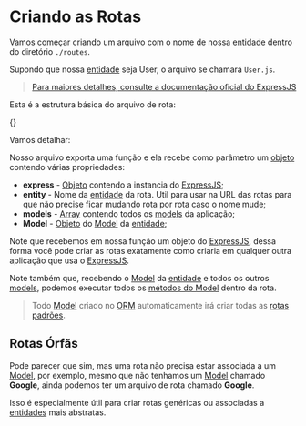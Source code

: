 # Criando as Rotas

Vamos começar criando um arquivo com o nome de nossa [entidade](#entity) dentro do diretório `./routes`.

Supondo que nossa [entidade](#entity) seja User, o arquivo se chamará `User.js`.

> [Para maiores detalhes, consulte a documentação oficial do ExpressJS](https://expressjs.com/pt-br/)

Esta é a estrutura básica do arquivo de rota:

{<basic-route>}

Vamos detalhar:

Nosso arquivo exporta uma função e ela recebe como parâmetro um [objeto](https://developer.mozilla.org/pt-BR/docs/Aprender/JavaScript/Objetos/B%C3%A1sico) contendo várias propriedades:

* **express** - [Objeto](https://developer.mozilla.org/pt-BR/docs/Aprender/JavaScript/Objetos/B%C3%A1sico) contendo a instancia do [ExpressJS](https://expressjs.com/pt-br/);
* **entity** - Nome da [entidade](#entity) da rota. Util para usar na URL das rotas para que não precise ficar mudando rota por rota caso o nome mude;
* **models** - [Array](https://developer.mozilla.org/pt-br/docs/Web/JavaScript/Reference/Global_Objects/Array) contendo todos os [models](#orm.model) da aplicação;
* **Model** - [Objeto](https://developer.mozilla.org/pt-BR/docs/Aprender/JavaScript/Objetos/B%C3%A1sico) do [Model](#orm.model) da [entidade](#entity);

Note que recebemos em nossa função um objeto do [ExpressJS](https://expressjs.com/pt-br/), dessa forma você pode criar as rotas exatamente como criaria em qualquer outra aplicação que usa o [ExpressJS](https://expressjs.com/pt-br/).

Note também que, recebendo o [Model](#orm.model) da [entidade](#entity) e todos os outros [models](#orm.model), podemos executar todos os [métodos do Model](#orm.model.method) dentro da rota.

> Todo [Model](#orm.model) criado no [ORM](#orm) automaticamente irá criar todas as [rotas padrões](#server.default).

## Rotas Órfãs

Pode parecer que sim, mas uma rota não precisa estar associada a um [Model](#orm.model), por exemplo, mesmo que não tenhamos um [Model](#orm.model) chamado **Google**, ainda podemos ter um arquivo de rota chamado **Google**.

Isso é especialmente útil para criar rotas genéricas ou associadas a [entidades](#entity) mais abstratas.